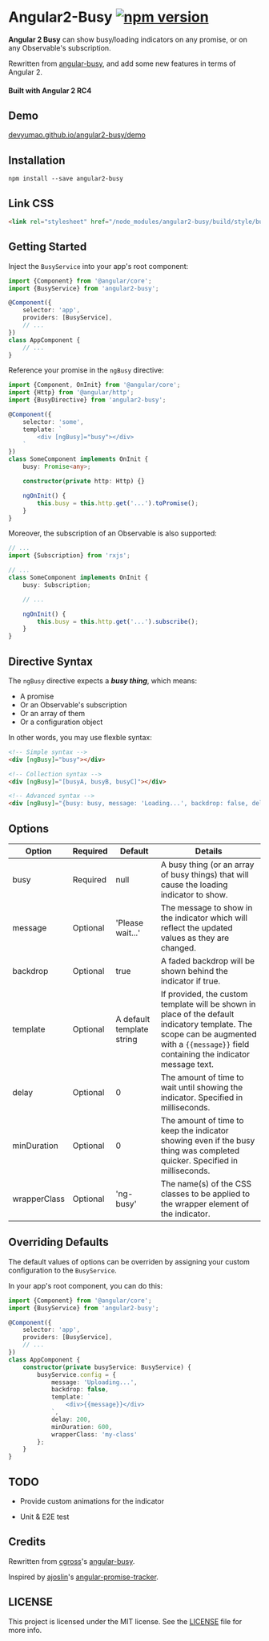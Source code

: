 # Angular2-Busy [![npm version](https://img.shields.io/npm/v/angular2-busy.svg?style=flat-square)](https://www.npmjs.com/package/angular2-busy)


**Angular 2 Busy** can show busy/loading indicators on any promise, or on any  Observable's subscription.

Rewritten from [angular-busy](https://github.com/cgross/angular-busy), and add some new features in terms of Angular 2.

#### Built with Angular 2 RC4

## Demo

[devyumao.github.io/angular2-busy/demo](https://devyumao.github.io/angular2-busy/demo/)

## Installation

```shell
npm install --save angular2-busy
```

## Link CSS

```html
<link rel="stylesheet" href="/node_modules/angular2-busy/build/style/busy.css">
```

## Getting Started

Inject the `BusyService` into your app's root component:

```typescript
import {Component} from '@angular/core';
import {BusyService} from 'angular2-busy';

@Component({
    selector: 'app',
    providers: [BusyService],
    // ...
})
class AppComponent {
    // ...
}
```

Reference your promise in the `ngBusy` directive:

```typescript
import {Component, OnInit} from '@angular/core';
import {Http} from '@angular/http';
import {BusyDirective} from 'angular2-busy';

@Component({
    selector: 'some',
    template: `
        <div [ngBusy]="busy"></div>
    `
})
class SomeComponent implements OnInit {
    busy: Promise<any>;

    constructor(private http: Http) {}

    ngOnInit() {
        this.busy = this.http.get('...').toPromise();
    }
}
```

Moreover, the subscription of an Observable is also supported:

```typescript
// ...
import {Subscription} from 'rxjs';

// ...
class SomeComponent implements OnInit {
    busy: Subscription;

    // ...

    ngOnInit() {
        this.busy = this.http.get('...').subscribe();
    }
}
```

## Directive Syntax

The `ngBusy` directive expects a ***busy thing***, which means:
- A promise
- Or an Observable's subscription
- Or an array of them
- Or a configuration object

In other words, you may use flexble syntax:

```html
<!-- Simple syntax -->
<div [ngBusy]="busy"></div>
```

```html
<!-- Collection syntax -->
<div [ngBusy]="[busyA, busyB, busyC]"></div>
```

```html
<!-- Advanced syntax -->
<div [ngBusy]="{busy: busy, message: 'Loading...', backdrop: false, delay: 200, minDuration: 600}"></div>
```

## Options

| Option | Required | Default | Details |
| ---- | ---- | ---- | ---- |
| busy | Required | null | A busy thing (or an array of busy things) that will cause the loading indicator to show. |
| message | Optional | 'Please wait...' | The message to show in the indicator which will reflect the updated values as they are changed. |
| backdrop | Optional | true | A faded backdrop will be shown behind the indicator if true. |
| template | Optional | A default template string | If provided, the custom template will be shown in place of the default indicatory template. The scope can be augmented with a `{{message}}` field containing the indicator message text. |
| delay | Optional | 0 | The amount of time to wait until showing the indicator. Specified in milliseconds.
| minDuration | Optional | 0 | The amount of time to keep the indicator showing even if the busy thing was completed quicker. Specified in milliseconds.|
| wrapperClass | Optional | 'ng-busy' | The name(s) of the CSS classes to be applied to the wrapper element of the indicator. |


## Overriding Defaults

The default values of options can be overriden by assigning your custom configuration to the `BusyService`.

In your app's root component, you can do this:

```typescript
import {Component} from '@angular/core';
import {BusyService} from 'angular2-busy';

@Component({
    selector: 'app',
    providers: [BusyService],
    // ...
})
class AppComponent {
    constructor(private busyService: BusyService) {
        busyService.config = {
            message: 'Uploading...',
            backdrop: false,
            template: `
            	<div>{{message}}</div>
            `,
            delay: 200,
            minDuration: 600,
            wrapperClass: 'my-class'
        };
    }
}
```

## TODO

- Provide custom animations for the indicator

- Unit & E2E test

## Credits

Rewritten from [cgross](https://github.com/cgross)'s [angular-busy](https://github.com/cgross/angular-busy).

Inspired by [ajoslin](https://github.com/ajoslin)'s [angular-promise-tracker](https://github.com/ajoslin/angular-promise-tracker).

## LICENSE

This project is licensed under the MIT license. See the [LICENSE](https://github.com/devyumao/angular2-busy/blob/master/LICENSE) file for more info.
